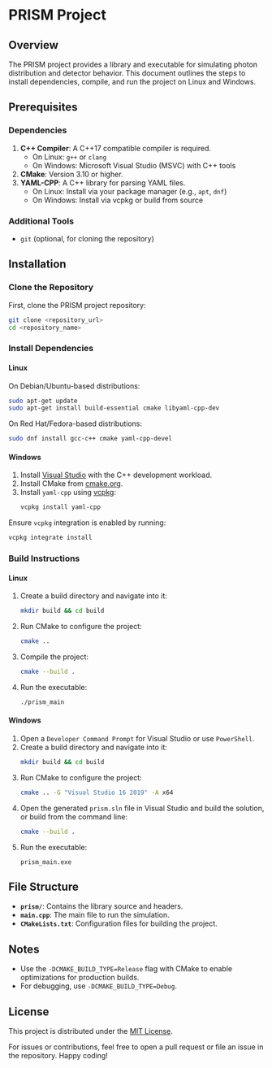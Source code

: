 # PRISM Project

## Overview
The PRISM project provides a library and executable for simulating photon distribution and detector behavior. This document outlines the steps to install dependencies, compile, and run the project on Linux and Windows.

## Prerequisites

### Dependencies
1. **C++ Compiler**: A C++17 compatible compiler is required.
   - On Linux: `g++` or `clang`
   - On Windows: Microsoft Visual Studio (MSVC) with C++ tools
2. **CMake**: Version 3.10 or higher.
3. **YAML-CPP**: A C++ library for parsing YAML files.
   - On Linux: Install via your package manager (e.g., `apt`, `dnf`)
   - On Windows: Install via vcpkg or build from source

### Additional Tools
- `git` (optional, for cloning the repository)

## Installation

### Clone the Repository
First, clone the PRISM project repository:
```bash
git clone <repository_url>
cd <repository_name>
```

### Install Dependencies

#### Linux
On Debian/Ubuntu-based distributions:
```bash
sudo apt-get update
sudo apt-get install build-essential cmake libyaml-cpp-dev
```
On Red Hat/Fedora-based distributions:
```bash
sudo dnf install gcc-c++ cmake yaml-cpp-devel
```

#### Windows
1. Install [Visual Studio](https://visualstudio.microsoft.com/) with the C++ development workload.
2. Install CMake from [cmake.org](https://cmake.org/).
3. Install `yaml-cpp` using [vcpkg](https://vcpkg.io/):
   ```bash
   vcpkg install yaml-cpp
   ```

Ensure `vcpkg` integration is enabled by running:
```bash
vcpkg integrate install
```

### Build Instructions

#### Linux
1. Create a build directory and navigate into it:
   ```bash
   mkdir build && cd build
   ```
2. Run CMake to configure the project:
   ```bash
   cmake ..
   ```
3. Compile the project:
   ```bash
   cmake --build .
   ```
4. Run the executable:
   ```bash
   ./prism_main
   ```

#### Windows
1. Open a `Developer Command Prompt` for Visual Studio or use `PowerShell`.
2. Create a build directory and navigate into it:
   ```bash
   mkdir build && cd build
   ```
3. Run CMake to configure the project:
   ```bash
   cmake .. -G "Visual Studio 16 2019" -A x64
   ```
4. Open the generated `prism.sln` file in Visual Studio and build the solution, or build from the command line:
   ```bash
   cmake --build .
   ```
5. Run the executable:
   ```
   prism_main.exe
   ```

## File Structure
- **`prism/`**: Contains the library source and headers.
- **`main.cpp`**: The main file to run the simulation.
- **`CMakeLists.txt`**: Configuration files for building the project.

## Notes
- Use the `-DCMAKE_BUILD_TYPE=Release` flag with CMake to enable optimizations for production builds.
- For debugging, use `-DCMAKE_BUILD_TYPE=Debug`.

## License
This project is distributed under the [MIT License](LICENSE).

For issues or contributions, feel free to open a pull request or file an issue in the repository. Happy coding!


